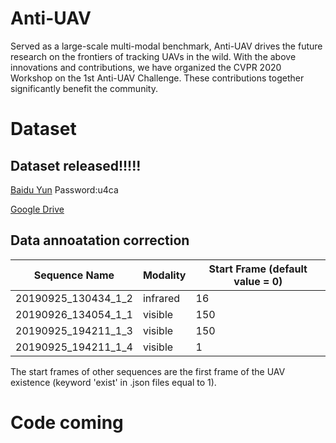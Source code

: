 # Anti-UAV
Served as a large-scale multi-modal benchmark, Anti-UAV drives the future research on the frontiers of tracking UAVs in the wild. With the above innovations and contributions, we have organized the CVPR 2020 Workshop on the 1st Anti-UAV Challenge. These contributions together significantly benefit the community.

# Dataset
## Dataset released!!!!!
[Baidu Yun](https://pan.baidu.com/s/1A1-ynecLWfkEetRsPnh6rw)  Password:u4ca

[Google Drive](https://drive.google.com/file/d/1NPYaop35ocVTYWHOYQQHn8YHsM9jmLGr/view?usp=sharing)

## Data annoatation correction
| Sequence Name | Modality | Start Frame (default value = 0) |
|  ----  | ----  | ----  |
| 20190925_130434_1_2 | infrared | 16 |
| 20190926_134054_1_1  | visible | 150 |
| 20190925_194211_1_3 | visible | 150 |
| 20190925_194211_1_4| visible | 1 |

The start frames of other sequences are the first frame of the UAV existence (keyword 'exist' in .json files equal to 1).

# Code coming
